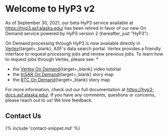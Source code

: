 # Welcome to HyP3 v2

As of September 30, 2021, our beta HyP3 service available at <https://hyp3.asf.alaska.edu/>
has been retired in favor of our new On Demand service powered by HyP3 version 2 (hereafter, just "HyP3").

On Demand processing through HyP3 is now available directly in [Vertex](https://search.asf.alaska.edu/){target=_blank},
ASF's data search portal. Vertex provides a friendly interface to request 
processing jobs and review previous jobs. To learn how to request jobs through Vertex, please see:
* 
* the [Vertex On Demand](https://search.asf.alaska.edu/#/?topic=onDemand){target=_blank} video tutorial
* the [InSAR On Demand](https://storymaps.arcgis.com/stories/68a8a3253900411185ae9eb6bb5283d3){target=_blank} story map
* the [RTC On Demand](https://storymaps.arcgis.com/stories/2ead3222d2294d1fae1d11d3f98d7c35){target=_blank} story map

For more information, check out our full documentation at <https://hyp3-docs.asf.alaska.edu/>.
If you have any comments, questions or concerns, please reach out to us! We love feedback. 

## Contact Us

{% include 'contact-snippet.md' %}
